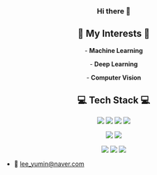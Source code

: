 <h3 align="center"> Hi there 👋 </h3>

<h2 align="center"> 🌟 My Interests 🌟 </h2>
<p align="center">- <strong>Machine Learning</strong> </p>
<p align="center">- <strong>Deep Learning</strong> </p>
<p align="center">- <strong>Computer Vision</strong> </p>


<h2 align="center"> 💻 Tech Stack 💻</h2> 

<p align="center"> <img src="https://img.shields.io/badge/Python-3776AB?style=flat-square&logo=Python&logoColor=white"/> <img src="https://img.shields.io/badge/PyTorch-EE4C2C?style=flat-square&logo=PyTorch&logoColor=white"/> <img src="https://img.shields.io/badge/Keras-D00000?style=flat-square&logo=Keras&logoColor=white"/> <img src="https://img.shields.io/badge/TensorFlow-FF6F00?style=flat-square&logo=TensorFlow&logoColor=white"/> </p>

<p align="center"> <img src="https://img.shields.io/badge/Docker-2496ED?style=flat-square&logo=Docker&logoColor=white"/> <img src="https://img.shields.io/badge/Kubernetes-326CE5?style=flat-square&logo=Kubernetes&logoColor=white"/> </p>
<p align="center"> <img src="https://img.shields.io/badge/OpenCV-5C3EE8?style=flat-square&logo=OpenCV&logoColor=white"/> <img src="https://img.shields.io/badge/Arduino-00979D?style=flat-square&logo=Arduino&logoColor=white"/> <img src="https://img.shields.io/badge/Flutter-02569B?style=flat-square&logo=Flutter&logoColor=white"/>
</p>


- 📧 lee_yumin@naver.com
